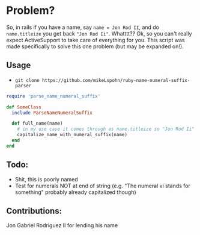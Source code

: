 # Problem?
So, in rails if you have a name, say `name = Jon Rod II`, and do `name.titleize` you get back `"Jon Rod Ii"`. Whatttt??
Ok, so you can't really expect ActiveSupport to take care of everything for you. This script was made specifically
to solve this one problem (but may be expanded on!).

## Usage
  * `git clone https://github.com/mikeLspohn/ruby-name-numeral-suffix-parser`

```ruby
require 'parse_name_numeral_suffix'

def SomeClass
  include ParseNameNumeralSuffix

  def full_name(name)
    # in my use case it comes through as name.titleize so "Jon Rod Ii"
    capitalize_name_with_numeral_suffix(name)
  end
end
```

## Todo:
  * Shit, this is poorly named
  * Test for numerals NOT at end of string (e.g. "The numeral vi stands for something" probably already capitalized though)
  
## Contributions:
Jon Gabriel Rodriguez II for lending his name
